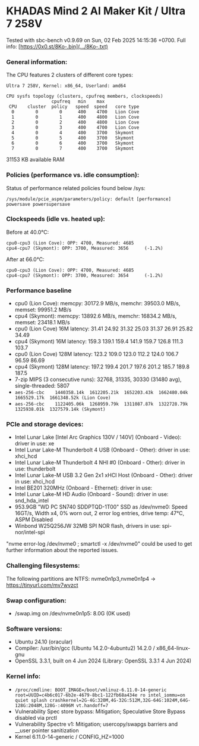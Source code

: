 # KHADAS Mind 2 AI Maker Kit / Ultra 7 258V

Tested with sbc-bench v0.9.69 on Sun, 02 Feb 2025 14:15:36 +0700. Full info: [https://0x0.st/8Ko-.bin](.../8Ko-.txt)
 
### General information:
 
The CPU features 2 clusters of different core types:
 
    Ultra 7 258V, Kernel: x86_64, Userland: amd64
    
    CPU sysfs topology (clusters, cpufreq members, clockspeeds)
                     cpufreq   min    max
     CPU    cluster  policy   speed  speed   core type
      0        0        0      400    4700   Lion Cove
      1        0        1      400    4800   Lion Cove
      2        0        2      400    4800   Lion Cove
      3        0        3      400    4700   Lion Cove
      4        0        4      400    3700   Skymont
      5        0        5      400    3700   Skymont
      6        0        6      400    3700   Skymont
      7        0        7      400    3700   Skymont
 
31153 KB available RAM
 
### Policies (performance vs. idle consumption):
 
Status of performance related policies found below /sys:
 
    /sys/module/pcie_aspm/parameters/policy: default [performance] powersave powersupersave
 
### Clockspeeds (idle vs. heated up):
 
Before at 40.0°C:
 
    cpu0-cpu3 (Lion Cove): OPP: 4700, Measured: 4685 
    cpu4-cpu7 (Skymont): OPP: 3700, Measured: 3656      (-1.2%)
 
After at 66.0°C:
 
    cpu0-cpu3 (Lion Cove): OPP: 4700, Measured: 4685 
    cpu4-cpu7 (Skymont): OPP: 3700, Measured: 3654      (-1.2%)
 
### Performance baseline
 
  * cpu0 (Lion Cove): memcpy: 30172.9 MB/s, memchr: 39503.0 MB/s, memset: 99951.2 MB/s
  * cpu4 (Skymont): memcpy: 13892.6 MB/s, memchr: 16834.2 MB/s, memset: 23418.1 MB/s
  * cpu0 (Lion Cove) 16M latency: 31.41 24.92 31.32 25.03 31.37 26.91 25.82 34.49 
  * cpu4 (Skymont) 16M latency: 159.3 139.1 159.4 141.9 159.7 126.8 111.3 103.7 
  * cpu0 (Lion Cove) 128M latency: 123.2 109.0 123.0 112.2 124.0 106.7 96.59 86.69 
  * cpu4 (Skymont) 128M latency: 197.2 199.4 201.7 197.6 201.2 185.7 189.8 187.5 
  * 7-zip MIPS (3 consecutive runs): 32768, 31335, 30330 (31480 avg), single-threaded: 5807
  * `aes-256-cbc    1440358.14k  1612205.21k  1652203.43k  1662480.04k  1665529.17k  1661348.52k (Lion Cove)`
  * `aes-256-cbc    1122405.06k  1268959.79k  1311087.87k  1322728.79k  1325938.01k  1327579.14k (Skymont)`
 
### PCIe and storage devices:
 
  * Intel Lunar Lake [Intel Arc Graphics 130V / 140V] (Onboard - Video): driver in use: xe
  * Intel Lunar Lake-M Thunderbolt 4 USB (Onboard - Other): driver in use: xhci_hcd
  * Intel Lunar Lake-M Thunderbolt 4 NHI #0 (Onboard - Other): driver in use: thunderbolt
  * Intel Lunar Lake-M USB 3.2 Gen 2x1 xHCI Host (Onboard - Other): driver in use: xhci_hcd
  * Intel BE201 320MHz (Onboard - Ethernet): driver in use: 
  * Intel Lunar Lake-M HD Audio (Onboard - Sound): driver in use: snd_hda_intel
  * 953.9GB "WD PC SN740 SDDPTQD-1T00" SSD as /dev/nvme0: Speed 16GT/s, Width x4, 0% worn out, 2 error log entries, drive temp: 47°C, ASPM Disabled
  * Winbond W25Q256JW 32MB SPI NOR flash, drivers in use: spi-nor/intel-spi
 
"nvme error-log /dev/nvme0 ; smartctl -x /dev/nvme0" could be used to get further information about the reported issues.
 
### Challenging filesystems:
 
The following partitions are NTFS: nvme0n1p3,nvme0n1p4 -> https://tinyurl.com/mv7wvzct
 
### Swap configuration:
 
  * /swap.img on /dev/nvme0n1p5: 8.0G (0K used)
 
### Software versions:
 
  * Ubuntu 24.10 (oracular)
  * Compiler: /usr/bin/gcc (Ubuntu 14.2.0-4ubuntu2) 14.2.0 / x86_64-linux-gnu
  * OpenSSL 3.3.1, built on 4 Jun 2024 (Library: OpenSSL 3.3.1 4 Jun 2024)    
 
### Kernel info:
 
  * `/proc/cmdline: BOOT_IMAGE=/boot/vmlinuz-6.11.0-14-generic root=UUID=c4b6c017-6b2e-4679-8bc1-122fb68a434e ro intel_iommu=on quiet splash crashkernel=2G-4G:320M,4G-32G:512M,32G-64G:1024M,64G-128G:2048M,128G-:4096M vt.handoff=7`
  * Vulnerability Spec store bypass:      Mitigation; Speculative Store Bypass disabled via prctl
  * Vulnerability Spectre v1:             Mitigation; usercopy/swapgs barriers and __user pointer sanitization
  * Kernel 6.11.0-14-generic / CONFIG_HZ=1000